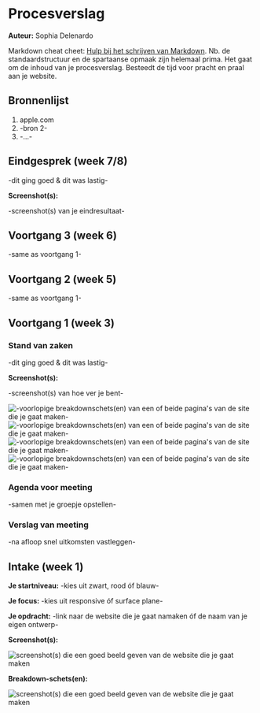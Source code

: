 # Procesverslag
**Auteur:** Sophia Delenardo

Markdown cheat cheet: [Hulp bij het schrijven van Markdown](https://github.com/adam-p/markdown-here/wiki/Markdown-Cheatsheet). Nb. de standaardstructuur en de spartaanse opmaak zijn helemaal prima. Het gaat om de inhoud van je procesverslag. Besteedt de tijd voor pracht en praal aan je website.



## Bronnenlijst
1. apple.com
2. -bron 2-
3. -...-



## Eindgesprek (week 7/8)

-dit ging goed & dit was lastig-

**Screenshot(s):**

-screenshot(s) van je eindresultaat-



## Voortgang 3 (week 6)

-same as voortgang 1-



## Voortgang 2 (week 5)

-same as voortgang 1-



## Voortgang 1 (week 3)

### Stand van zaken

-dit ging goed & dit was lastig-

**Screenshot(s):**

-screenshot(s) van hoe ver je bent-

![-voorlopige breakdownschets(en) van een of beide pagina's van de site die je gaat maken-](images/schermafbeelding1.jpg)
![-voorlopige breakdownschets(en) van een of beide pagina's van de site die je gaat maken-](images/schermafbeelding2.png)
![-voorlopige breakdownschets(en) van een of beide pagina's van de site die je gaat maken-](images/schermafbeelding3.png)
![-voorlopige breakdownschets(en) van een of beide pagina's van de site die je gaat maken-](images/schermafbeelding4.png)
### Agenda voor meeting

-samen met je groepje opstellen-

### Verslag van meeting

-na afloop snel uitkomsten vastleggen-



## Intake (week 1)

**Je startniveau:** -kies uit zwart, rood óf blauw-

**Je focus:** -kies uit responsive óf surface plane-

**Je opdracht:** -link naar de website die je gaat namaken óf de naam van je eigen ontwerp-

**Screenshot(s):**

![screenshot(s) die een goed beeld geven van de website die je gaat maken](images/Breakdown_schets_pagina_1.svg)

**Breakdown-schets(en):**

![screenshot(s) die een goed beeld geven van de website die je gaat maken](images/Breakdown_schets_pagina_1.svg)
